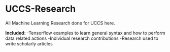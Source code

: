 # UCCS-Research

All Machine Learning Research done for UCCS here.

**Included:**
-Tensorflow examples to learn general syntax and how to perform data related actions
-Individual research contributions
-Research used to write scholarly articles
